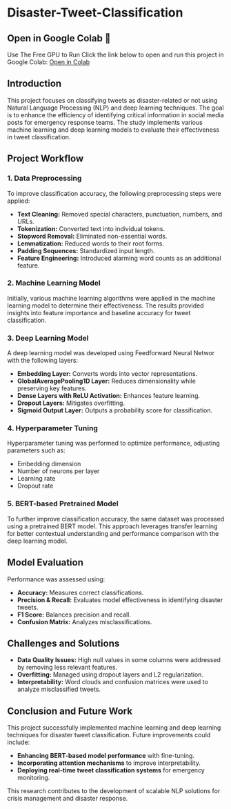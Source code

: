 # Disaster-Tweet-Classification
## Open in Google Colab 🚀
Use The Free GPU to Run
Click the link below to open and run this project in Google Colab:
[Open in Colab](https://colab.research.google.com/)

## Introduction
This project focuses on classifying tweets as disaster-related or not using Natural Language Processing (NLP) and deep learning techniques. The goal is to enhance the efficiency of identifying critical information in social media posts for emergency response teams. The study implements various machine learning and deep learning models to evaluate their effectiveness in tweet classification.

## Project Workflow
### 1. Data Preprocessing
To improve classification accuracy, the following preprocessing steps were applied:
- **Text Cleaning:** Removed special characters, punctuation, numbers, and URLs.
- **Tokenization:** Converted text into individual tokens.
- **Stopword Removal:** Eliminated non-essential words.
- **Lemmatization:** Reduced words to their root forms.
- **Padding Sequences:** Standardized input length.
- **Feature Engineering:** Introduced alarming word counts as an additional feature.

### 2. Machine Learning Model
Initially, various machine learning algorithms were applied in the machine learning model to determine their effectiveness. The results provided insights into feature importance and baseline accuracy for tweet classification.

### 3. Deep Learning Model
A deep learning model was developed using Feedforward Neural Networ with the following layers:
- **Embedding Layer:** Converts words into vector representations.
- **GlobalAveragePooling1D Layer:** Reduces dimensionality while preserving key features.
- **Dense Layers with ReLU Activation:** Enhances feature learning.
- **Dropout Layers:** Mitigates overfitting.
- **Sigmoid Output Layer:** Outputs a probability score for classification.

### 4. Hyperparameter Tuning
Hyperparameter tuning was performed to optimize performance, adjusting parameters such as:
- Embedding dimension
- Number of neurons per layer
- Learning rate
- Dropout rate

### 5. BERT-based Pretrained Model
To further improve classification accuracy, the same dataset was processed using a pretrained BERT model. This approach leverages transfer learning for better contextual understanding and performance comparison with the deep learning model.

## Model Evaluation
Performance was assessed using:
- **Accuracy:** Measures correct classifications.
- **Precision & Recall:** Evaluates model effectiveness in identifying disaster tweets.
- **F1 Score:** Balances precision and recall.
- **Confusion Matrix:** Analyzes misclassifications.

## Challenges and Solutions
- **Data Quality Issues:** High null values in some columns were addressed by removing less relevant features.
- **Overfitting:** Managed using dropout layers and L2 regularization.
- **Interpretability:** Word clouds and confusion matrices were used to analyze misclassified tweets.

## Conclusion and Future Work
This project successfully implemented machine learning and deep learning techniques for disaster tweet classification. Future improvements could include:
- **Enhancing BERT-based model performance** with fine-tuning.
- **Incorporating attention mechanisms** to improve interpretability.
- **Deploying real-time tweet classification systems** for emergency monitoring.

This research contributes to the development of scalable NLP solutions for crisis management and disaster response.

